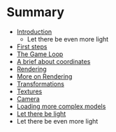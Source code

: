 # Summary

* [Introduction](README.md)
   * Let there be even more light
* [First steps](chapter1/chapter1.md)
* [The Game Loop](chapter2/chapter2.md)
* [A brief about coordinates](chapter3/chapter3.md)
* [Rendering](chapter4/chapter4.md)
* [More on Rendering](chapter5/chapter5.md)
* [Transformations](chapter6/chapter6.md)
* [Textures](chapter7/chapter7.md)
* [Camera](chapter8/chapter8.md)
* [Loading more complex models](chapter9/chapter9.md)
* [Let there be light](chapter10/chapter10.md)
* Let there be even more light

